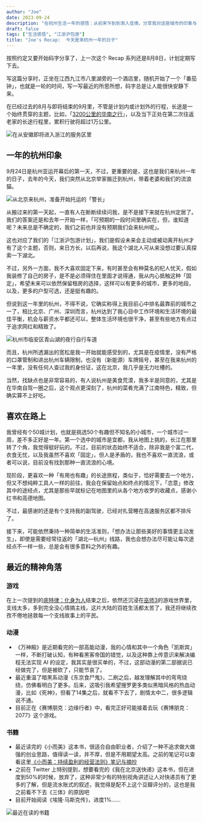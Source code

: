 ```yaml
---
author: "Joe"
date: 2023-09-24
description: "在杭州生活一年的感悟：从初来乍到到渐入佳境，分享我对这座城市的印象与思考"
draft: false
tags: ["生活感悟", "江浙沪包游"]
title: "Joe's Recap:  今天是来杭州一年的日子"
---
```


按照约定又要开始码字分享了，上一次这个 Recap 系列还是8月8日，计划定期写下去。

写这篇分享时，正坐在江西九江市八里湖旁的一个酒店里，随机开始了一个「番茄钟」，也就是一轮的时间，写一写最近的所思所想，码字总是让人能很快安静下来。

在已经过去的8月与即将结束的9月里，不管是计划内或计划外的行程，长途是一个始终贯穿的主题，比如，「[3200公里的华南之行](/posts/south-china-road-trip-review)」，以及当下正处在第二次往返老家的长途行程里，累积行驶将超过1万公里。

![在从安徽即将进入浙江的服务区里](/images/posts/hangzhou-one-year-recap/Untitled.webp)

## 一年的杭州印象

9月24日是杭州亚运开幕后的第一天，不过，更重要的是，这也是我们来杭州一年的日子，去年的今天，我们突然从北京举家搬迁到杭州，带着老婆和我们的流浪猫。

![从北京来杭州，准备开始托运的「警长」](/images/posts/hangzhou-one-year-recap/Untitled%201.webp)

从搬过来的第一天起，一直有人在断断续续问我，是不是接下来就在杭州定居了。我们的答案还是和去年一开始一样，「可预期的一段时间里确实在，但，谁知道呢？未来总是不确定的，我们之前也并没有预期我们会来杭州呢」。

这也对应了我们的「江浙沪包游计划」，我们是假设未来会主动或被动离开杭州才有了这个主题，否则，来日方长，以后再说，我这个湖北人可从来没想过要认真探索一下湖北。

不过，另外一方面，我不大喜欢固定下来，有时甚至会有种莫名的杞人忧天，假如我装修了自己的房子，是不是必须得住在里面才说得通，我从内心抵触这种「固定」，希望未来可以依然保留租房的选择，这样可以有更多的城市，更多的地段，以及，更多的户型可选，还是挺有趣的。

但说到这一年里的杭州，不得不说，它确实称得上我目前心中排名最靠前的城市之一了，相比北京、广州、深圳而言，杭州达到了我心目中工作环境和生活环境的最佳平衡，机会与薪资水平都还可以，整体生活环境也很干净，甚至有些地方有点过于追求网红和精致了。

![杭州市临安区青山湖的夜行自行车道](/images/posts/hangzhou-one-year-recap/Untitled%202.webp)

而且，杭州所透漏出的宽松是我一开始就能感受到的，尤其是在疫情里，没有严格的口罩管制和进出杭州车辆限制，也没有（新能源）车牌摇号，甚至在我来杭州的一年里，没有任何人查过我的身份证，这在北京，我几乎是无力吐槽的。

当然，找缺点也是非常容易的，有人说杭州是美食荒漠，我多半是同意的，尤其是在华南自驾一圈之后，这个观点更深刻了，杭州的菜肴充满了江南特色，精致，但确实算不上好吃。

## 喜欢在路上

我曾经有个50城计划，也就是挑选50个有趣但不知名的小城市，一个城市过一周，差不多正好是一年。第一个选中的城市是宜都，我从地图上挑的，长江在那里转了个角，我觉得挺好玩的。不过，目前的状态始终不适合，除非我是个富二代，衣食无忧，以及我虽然不喜欢「固定」，但人是矛盾的，我也不喜欢一直流浪，或者可以说，目前没有找到那种一直流浪的心境。

现阶段，更喜欢一种「有用也有趣」的长途旅程，类似于，恰好需要去一个地方，但又不想纯粹工具人一样的前往，我会在保留始点和终点的情况下，「恣意」修改其中的途经点，尤其是那些早就标记在地图里的从各个地方收罗的收藏点，感谢小红书和高德地图。

不过，最感谢的还是有个支持我的副驾驶，已经对扎营睡在高速服务区都不排斥了。

接下来，可能依然秉持一种简单的生活准则，「想办法让那些美好的事情更主动发生」，即使是需要经常往返的「湖北—杭州」线路，我也会想办法尽可能让每次途经点不一样一些，总是会有很多意料之外的有趣。

## 最近的精神角落

### 游戏

在上一次提到的[底特律：化身为人](https://houjoe.notion.site/1424b91cdd8e41d4b1d586670fc41697?pvs=4)结束之后，依然还沉浸在[巫师3](https://houjoe.notion.site/3-2c04f670002241049611f6582cf6c6ba?pvs=4)的游戏世界里，支线太多，多到完全没心情搞主线，这片大陆的百姓生活都太苦了，我还将继续孜孜不倦地拯救每一个支线故事上的平民。

### 动漫

- 《万神殿》是近期看完的一部高能动漫，我的心情和其中一个角色「凯斯宾」一样，不断打破认知，有种看黑客帝国的错觉，以及这种靠上传意识来解决编程无法实现 AI 的设定，我其实是很买单的，不过，这部动漫的第二部据说已经做完了，但是被砍了，只能节哀了。
- 最近重温了暗黑系动漫《东京食尸鬼》，二刷之后，越发理解其中的弯弯绕绕，仿佛看明白了更多。后来，这吸引我希望搜罗更多类似黑暗风格的热血动漫，比如《死神》，但看了14集之后，就看不下去了，剧情太中二，很多逻辑说不通。
- 目前正在《赛博朋克：边缘行者》中，看完正好可能接着去玩《赛博朋克：2077》这个游戏。

### 书籍

- 最近读完的《小而美》这本书，很适合自由职业者，介绍了一种不追求做大做强的创业思路，值得读一读，并不厚，但是不用期望太高。之前的笔记可以查看这里[《小而美：持续盈利的经营法则》笔记与摘抄](https://houjoe.notion.site/e6e4202851e240e4977f73df05f925ce?pvs=4)
- 之前在 Twitter 上特别提到，想要看完的《我在北京送快递》这本书，但在进度到50%的时候，放弃了，这种非常少有的特别视角讲述让人对快递员有了更多的了解，但是流水账式的叙述，我觉得是配不上这个豆瓣评分的，这也是我之前看不下去《三体》的原因吧
- 目前开始阅读《埃隆·马斯克传》，进度1%……

![最近在读的书籍](/images/posts/hangzhou-one-year-recap/Untitled%203.webp) 